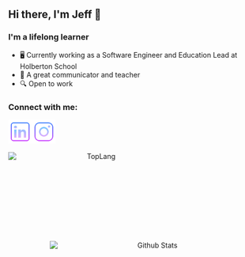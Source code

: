 ## Hi there, I'm Jeff 👋

### I'm a lifelong learner

- 🖥️ Currently working as a Software Engineer and Education Lead at Holberton School
- 🌱 A great communicator and teacher
- 🔍 Open to work

### Connect with me:

[<img align="left" alt="Jeff-28 | LinkedIn" width="48px" src="/images/linkedin_icon.png" />][linkedin]
[<img align="left" alt="Jeff-28 | Instagram" width="48px" src="/images/instagram_icon.png" />][instagram]

<br />
<br />
<br />

<p align="center"><img width="360" height=180 align="left" alt="TopLang" src="https://github-readme-stats.vercel.app/api/top-langs/?username=Jeff-28&layout=compact&hide=perl&theme=tokyonight" />
  <br />
<img align="right" src="https://github-readme-stats.vercel.app/api?username=Jeff-28&show_icons=true&theme=tokyonight" alt="Github Stats" width=420 height=180/>
</p>

<br />
<br />
<br />

[instagram]: https://www.instagram.com/jeffmartinez28
[linkedin]: https://www.linkedin.com/in/jeffreymartinez28
